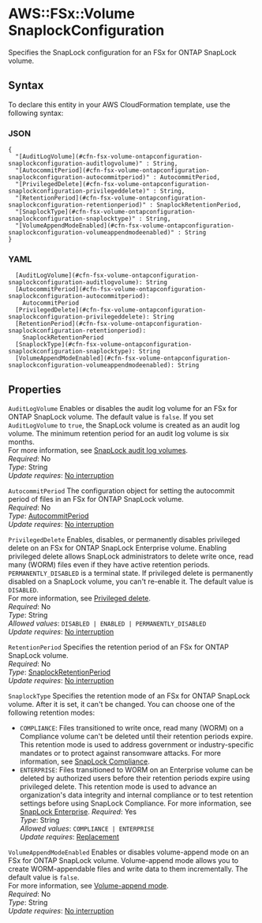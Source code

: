 # AWS::FSx::Volume SnaplockConfiguration<a name="aws-properties-fsx-volume-ontapconfiguration-snaplockconfiguration"></a>

Specifies the SnapLock configuration for an FSx for ONTAP SnapLock volume\. 

## Syntax<a name="aws-properties-fsx-volume-ontapconfiguration-snaplockconfiguration-syntax"></a>

To declare this entity in your AWS CloudFormation template, use the following syntax:

### JSON<a name="aws-properties-fsx-volume-ontapconfiguration-snaplockconfiguration-syntax.json"></a>

```
{
  "[AuditLogVolume](#cfn-fsx-volume-ontapconfiguration-snaplockconfiguration-auditlogvolume)" : String,
  "[AutocommitPeriod](#cfn-fsx-volume-ontapconfiguration-snaplockconfiguration-autocommitperiod)" : AutocommitPeriod,
  "[PrivilegedDelete](#cfn-fsx-volume-ontapconfiguration-snaplockconfiguration-privilegeddelete)" : String,
  "[RetentionPeriod](#cfn-fsx-volume-ontapconfiguration-snaplockconfiguration-retentionperiod)" : SnaplockRetentionPeriod,
  "[SnaplockType](#cfn-fsx-volume-ontapconfiguration-snaplockconfiguration-snaplocktype)" : String,
  "[VolumeAppendModeEnabled](#cfn-fsx-volume-ontapconfiguration-snaplockconfiguration-volumeappendmodeenabled)" : String
}
```

### YAML<a name="aws-properties-fsx-volume-ontapconfiguration-snaplockconfiguration-syntax.yaml"></a>

```
  [AuditLogVolume](#cfn-fsx-volume-ontapconfiguration-snaplockconfiguration-auditlogvolume): String
  [AutocommitPeriod](#cfn-fsx-volume-ontapconfiguration-snaplockconfiguration-autocommitperiod): 
    AutocommitPeriod
  [PrivilegedDelete](#cfn-fsx-volume-ontapconfiguration-snaplockconfiguration-privilegeddelete): String
  [RetentionPeriod](#cfn-fsx-volume-ontapconfiguration-snaplockconfiguration-retentionperiod): 
    SnaplockRetentionPeriod
  [SnaplockType](#cfn-fsx-volume-ontapconfiguration-snaplockconfiguration-snaplocktype): String
  [VolumeAppendModeEnabled](#cfn-fsx-volume-ontapconfiguration-snaplockconfiguration-volumeappendmodeenabled): String
```

## Properties<a name="aws-properties-fsx-volume-ontapconfiguration-snaplockconfiguration-properties"></a>

`AuditLogVolume`  <a name="cfn-fsx-volume-ontapconfiguration-snaplockconfiguration-auditlogvolume"></a>
Enables or disables the audit log volume for an FSx for ONTAP SnapLock volume\. The default value is `false`\. If you set `AuditLogVolume` to `true`, the SnapLock volume is created as an audit log volume\. The minimum retention period for an audit log volume is six months\.   
For more information, see [ SnapLock audit log volumes](https://docs.aws.amazon.com/fsx/latest/ONTAPGuide/how-snaplock-works.html#snaplock-audit-log-volume)\.   
*Required*: No  
*Type*: String  
*Update requires*: [No interruption](https://docs.aws.amazon.com/AWSCloudFormation/latest/UserGuide/using-cfn-updating-stacks-update-behaviors.html#update-no-interrupt)

`AutocommitPeriod`  <a name="cfn-fsx-volume-ontapconfiguration-snaplockconfiguration-autocommitperiod"></a>
The configuration object for setting the autocommit period of files in an FSx for ONTAP SnapLock volume\.   
*Required*: No  
*Type*: [AutocommitPeriod](aws-properties-fsx-volume-ontapconfiguration-snaplockconfiguration-autocommitperiod.md)  
*Update requires*: [No interruption](https://docs.aws.amazon.com/AWSCloudFormation/latest/UserGuide/using-cfn-updating-stacks-update-behaviors.html#update-no-interrupt)

`PrivilegedDelete`  <a name="cfn-fsx-volume-ontapconfiguration-snaplockconfiguration-privilegeddelete"></a>
Enables, disables, or permanently disables privileged delete on an FSx for ONTAP SnapLock Enterprise volume\. Enabling privileged delete allows SnapLock administrators to delete write once, read many \(WORM\) files even if they have active retention periods\. `PERMANENTLY_DISABLED` is a terminal state\. If privileged delete is permanently disabled on a SnapLock volume, you can't re\-enable it\. The default value is `DISABLED`\.   
For more information, see [Privileged delete](https://docs.aws.amazon.com/fsx/latest/ONTAPGuide/snaplock-enterprise.html#privileged-delete)\.   
*Required*: No  
*Type*: String  
*Allowed values*: `DISABLED | ENABLED | PERMANENTLY_DISABLED`  
*Update requires*: [No interruption](https://docs.aws.amazon.com/AWSCloudFormation/latest/UserGuide/using-cfn-updating-stacks-update-behaviors.html#update-no-interrupt)

`RetentionPeriod`  <a name="cfn-fsx-volume-ontapconfiguration-snaplockconfiguration-retentionperiod"></a>
Specifies the retention period of an FSx for ONTAP SnapLock volume\.   
*Required*: No  
*Type*: [SnaplockRetentionPeriod](aws-properties-fsx-volume-snaplockretentionperiod.md)  
*Update requires*: [No interruption](https://docs.aws.amazon.com/AWSCloudFormation/latest/UserGuide/using-cfn-updating-stacks-update-behaviors.html#update-no-interrupt)

`SnaplockType`  <a name="cfn-fsx-volume-ontapconfiguration-snaplockconfiguration-snaplocktype"></a>
Specifies the retention mode of an FSx for ONTAP SnapLock volume\. After it is set, it can't be changed\. You can choose one of the following retention modes:   
+  `COMPLIANCE`: Files transitioned to write once, read many \(WORM\) on a Compliance volume can't be deleted until their retention periods expire\. This retention mode is used to address government or industry\-specific mandates or to protect against ransomware attacks\. For more information, see [SnapLock Compliance](https://docs.aws.amazon.com/fsx/latest/ONTAPGuide/snaplock-compliance.html)\. 
+  `ENTERPRISE`: Files transitioned to WORM on an Enterprise volume can be deleted by authorized users before their retention periods expire using privileged delete\. This retention mode is used to advance an organization's data integrity and internal compliance or to test retention settings before using SnapLock Compliance\. For more information, see [SnapLock Enterprise](https://docs.aws.amazon.com/fsx/latest/ONTAPGuide/snaplock-enterprise.html)\. 
*Required*: Yes  
*Type*: String  
*Allowed values*: `COMPLIANCE | ENTERPRISE`  
*Update requires*: [Replacement](https://docs.aws.amazon.com/AWSCloudFormation/latest/UserGuide/using-cfn-updating-stacks-update-behaviors.html#update-replacement)

`VolumeAppendModeEnabled`  <a name="cfn-fsx-volume-ontapconfiguration-snaplockconfiguration-volumeappendmodeenabled"></a>
Enables or disables volume\-append mode on an FSx for ONTAP SnapLock volume\. Volume\-append mode allows you to create WORM\-appendable files and write data to them incrementally\. The default value is `false`\.   
For more information, see [Volume\-append mode](https://docs.aws.amazon.com/fsx/latest/ONTAPGuide/worm-state.html#worm-state-append)\.   
*Required*: No  
*Type*: String  
*Update requires*: [No interruption](https://docs.aws.amazon.com/AWSCloudFormation/latest/UserGuide/using-cfn-updating-stacks-update-behaviors.html#update-no-interrupt)